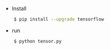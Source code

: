 
- Install
```bash
    $ pip install --upgrade tensorflow
```

- run
```bash
    $ python tensor.py
```
